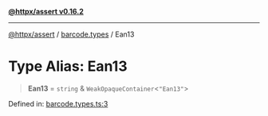 [**@httpx/assert v0.16.2**](../../README.md)

***

[@httpx/assert](../../README.md) / [barcode.types](../README.md) / Ean13

# Type Alias: Ean13

> **Ean13** = `string` & `WeakOpaqueContainer`\<`"Ean13"`\>

Defined in: [barcode.types.ts:3](https://github.com/belgattitude/httpx/blob/7682ae8e8bf25ac4dbe7ea6b3b3dbe40b897e70c/packages/assert/src/barcode.types.ts#L3)
